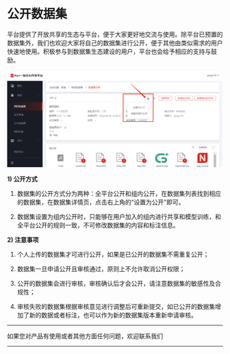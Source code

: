 # 公开数据集

平台提供了开放共享的生态与平台，便于大家更好地交流与使用。除平台已预置的数据集外，我们也欢迎大家将自己的数据集进行公开，便于其他由类似需求的用户快速地使用。积极参与到数据集生态建设的用户，平台也会给予相应的支持与鼓励。

![](../../../../../image/AI-and-Machine-Learning/NeuFoundry/images/dataset/ds-043.png) 

**1)	公开方式**

   1. 数据集的公开方式分为两种：全平台公开和组内公开，在数据集列表找到相应的数据集，在数据集详情页，点击右上角的“设置为公开”即可。
 
   2. 数据集设置为组内公开时，只能够在用户加入的组内进行共享和模型训练，和全平台公开的规则一致，不可修改数据集的内容和标注信息。


**2)	注意事项**

   1. 个人上传的数据集才可进行公开，如果是已公开的数据集不需重复公开；

   2. 数据集一旦申请公开且审核通过，原则上不允许取消公开权限；
   
   3. 公开的数据集会进行审核，审核确认后才会公开，请注意数据集的敏感性及合规性；

   4. 审核失败的数据集根据审核意见进行调整后可重新提交，如已公开的数据集增加了新的数据或者标注，也可以作为新的数据集版本重新申请审核。


---

如果您对产品有使用或者其他方面任何问题，欢迎联系我们

---
